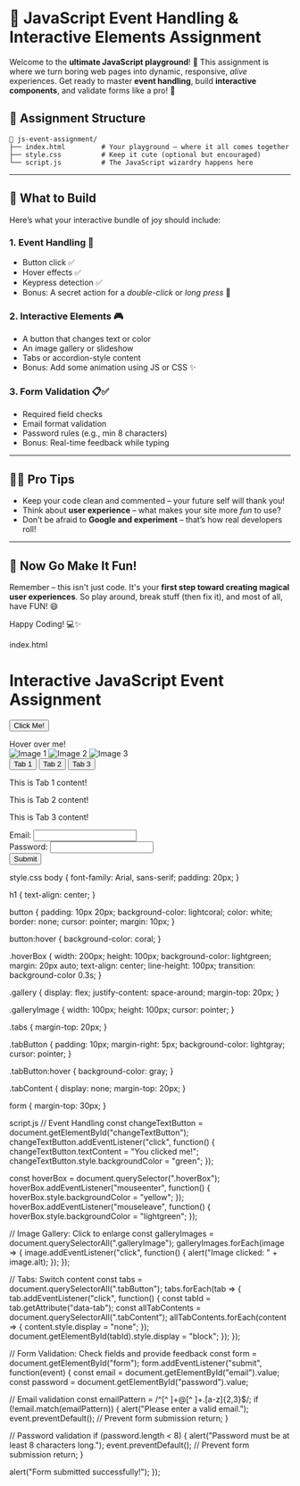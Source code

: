 # 🎯 JavaScript Event Handling & Interactive Elements Assignment

Welcome to the **ultimate JavaScript playground**! 🎉 This assignment is where we turn boring web pages into dynamic, responsive, *alive* experiences. Get ready to master **event handling**, build **interactive components**, and validate forms like a pro! 💪

## 📁 Assignment Structure

```
📂 js-event-assignment/
├── index.html         # Your playground – where it all comes together
├── style.css          # Keep it cute (optional but encouraged)
└── script.js          # The JavaScript wizardry happens here
```

---

## 🧪 What to Build

Here’s what your interactive bundle of joy should include:

### 1. Event Handling 🎈  
- Button click ✅  
- Hover effects ✅  
- Keypress detection ✅  
- Bonus: A secret action for a *double-click* or *long press* 🤫

### 2. Interactive Elements 🎮  
- A button that changes text or color  
- An image gallery or slideshow  
- Tabs or accordion-style content  
- Bonus: Add some animation using JS or CSS ✨

### 3. Form Validation 📋✅  
- Required field checks  
- Email format validation  
- Password rules (e.g., min 8 characters)  
- Bonus: Real-time feedback while typing

---

## 🧙‍♂️ Pro Tips

- Keep your code clean and commented – your future self will thank you!
- Think about **user experience** – what makes your site more *fun* to use?
- Don’t be afraid to **Google and experiment** – that’s how real developers roll!

---

## 🎉 Now Go Make It Fun!

Remember – this isn't just code. It's your **first step toward creating magical user experiences**. So play around, break stuff (then fix it), and most of all, have FUN! 😄

Happy Coding! 💻✨  

index.html
<!DOCTYPE html>
<html lang="en">
<head>
  <meta charset="UTF-8">
  <meta name="viewport" content="width=device-width, initial-scale=1.0">
  <title>Interactive Event Assignment</title>
  <link rel="stylesheet" href="style.css">
</head>
<body>

  <h1>Interactive JavaScript Event Assignment</h1>

  <!-- Button Click Event -->
  <button id="changeTextButton">Click Me!</button>

  <!-- Hover Effect -->
  <div class="hoverBox">Hover over me!</div>

  <!-- Image Gallery -->
  <div class="gallery">
    <img src="https://via.placeholder.com/150" alt="Image 1" class="galleryImage">
    <img src="https://via.placeholder.com/150" alt="Image 2" class="galleryImage">
    <img src="https://via.placeholder.com/150" alt="Image 3" class="galleryImage">
  </div>

  <!-- Tabs -->
  <div class="tabs">
    <button class="tabButton" data-tab="tab1">Tab 1</button>
    <button class="tabButton" data-tab="tab2">Tab 2</button>
    <button class="tabButton" data-tab="tab3">Tab 3</button>
  </div>

  <div class="tabContent" id="tab1">
    <p>This is Tab 1 content!</p>
  </div>
  <div class="tabContent" id="tab2">
    <p>This is Tab 2 content!</p>
  </div>
  <div class="tabContent" id="tab3">
    <p>This is Tab 3 content!</p>
  </div>

  <!-- Form Validation -->
  <form id="form">
    <label for="email">Email:</label>
    <input type="email" id="email" required>
    <br>
    <label for="password">Password:</label>
    <input type="password" id="password" minlength="8" required>
    <br>
    <button type="submit">Submit</button>
  </form>

  <script src="script.js"></script>
</body>
</html>

style.css
body {
  font-family: Arial, sans-serif;
  padding: 20px;
}

h1 {
  text-align: center;
}

button {
  padding: 10px 20px;
  background-color: lightcoral;
  color: white;
  border: none;
  cursor: pointer;
  margin: 10px;
}

button:hover {
  background-color: coral;
}

.hoverBox {
  width: 200px;
  height: 100px;
  background-color: lightgreen;
  margin: 20px auto;
  text-align: center;
  line-height: 100px;
  transition: background-color 0.3s;
}

.gallery {
  display: flex;
  justify-content: space-around;
  margin-top: 20px;
}

.galleryImage {
  width: 100px;
  height: 100px;
  cursor: pointer;
}

.tabs {
  margin-top: 20px;
}

.tabButton {
  padding: 10px;
  margin-right: 5px;
  background-color: lightgray;
  cursor: pointer;
}

.tabButton:hover {
  background-color: gray;
}

.tabContent {
  display: none;
  margin-top: 20px;
}

form {
  margin-top: 30px;
}

script.js
// Event Handling
const changeTextButton = document.getElementById("changeTextButton");
changeTextButton.addEventListener("click", function() {
  changeTextButton.textContent = "You clicked me!";
  changeTextButton.style.backgroundColor = "green";
});

const hoverBox = document.querySelector(".hoverBox");
hoverBox.addEventListener("mouseenter", function() {
  hoverBox.style.backgroundColor = "yellow";
});
hoverBox.addEventListener("mouseleave", function() {
  hoverBox.style.backgroundColor = "lightgreen";
});

// Image Gallery: Click to enlarge
const galleryImages = document.querySelectorAll(".galleryImage");
galleryImages.forEach(image => {
  image.addEventListener("click", function() {
    alert("Image clicked: " + image.alt);
  });
});

// Tabs: Switch content
const tabs = document.querySelectorAll(".tabButton");
tabs.forEach(tab => {
  tab.addEventListener("click", function() {
    const tabId = tab.getAttribute("data-tab");
    const allTabContents = document.querySelectorAll(".tabContent");
    allTabContents.forEach(content => {
      content.style.display = "none";
    });
    document.getElementById(tabId).style.display = "block";
  });
});

// Form Validation: Check fields and provide feedback
const form = document.getElementById("form");
form.addEventListener("submit", function(event) {
  const email = document.getElementById("email").value;
  const password = document.getElementById("password").value;

  // Email validation
  const emailPattern = /^[^ ]+@[^ ]+\.[a-z]{2,3}$/;
  if (!email.match(emailPattern)) {
    alert("Please enter a valid email.");
    event.preventDefault();  // Prevent form submission
    return;
  }

  // Password validation
  if (password.length < 8) {
    alert("Password must be at least 8 characters long.");
    event.preventDefault();  // Prevent form submission
    return;
  }

  alert("Form submitted successfully!");
});

